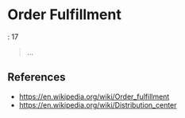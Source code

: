 # Order Fulfillment

: 17

> …
> 

## References

- https://en.wikipedia.org/wiki/Order_fulfillment
- https://en.wikipedia.org/wiki/Distribution_center